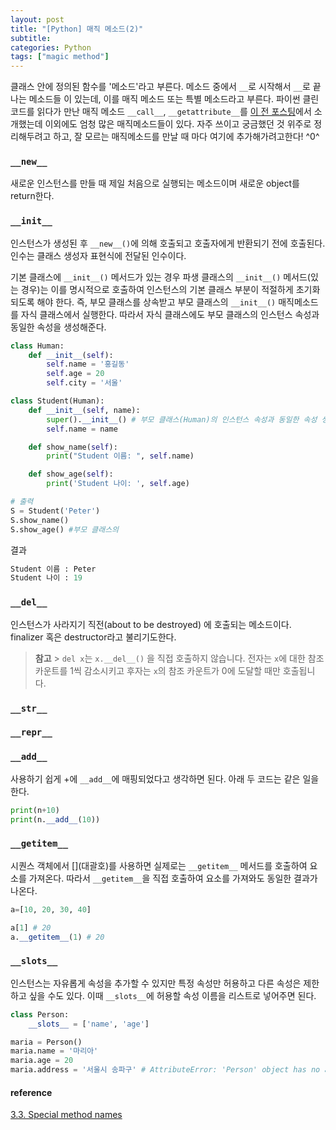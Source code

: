 ```yaml
---
layout: post
title: "[Python] 매직 메소드(2)"
subtitle:
categories: Python
tags: ["magic method"]
---
```


클래스 안에 정의된 함수를 '메소드'라고 부른다. 메소드 중에서 `__`로 시작해서 `__`로 끝나는 메소드들 이 있는데, 이를 매직 메소드 또는 특별 메소드라고 부른다.
파이썬 클린코드를 읽다가 만난 매직 메소드 `__call__`, `__getattribute__`를 [이 전 포스팅](https://aohus.github.io/python/2022/04/13/python-magic-method-1.html)에서 소개했는데 이외에도 엄청 많은 매직메소드들이 있다.
자주 쓰이고 궁금했던 것 위주로 정리해두려고 하고, 잘 모르는 매직메소드를 만날 때 마다 여기에 추가해가려고한다! ^0^

### `__new__`

새로운 인스턴스를 만들 때 제일 처음으로 실행되는 메소드이며 새로운 object를 return한다.

### `__init__`

인스턴스가 생성된 후 `__new__()`에 의해 호출되고 호출자에게 반환되기 전에 호출된다. 인수는 클래스 생성자 표현식에 전달된 인수이다.

기본 클래스에 `__init__()` 메서드가 있는 경우 파생 클래스의 `__init__()` 메서드(있는 경우)는 이를 명시적으로 호출하여 인스턴스의 기본 클래스 부분이 적절하게 초기화되도록 해야 한다. 즉, 부모 클래스를 상속받고 부모 클래스의 `__init__()` 매직메소드를 자식 클래스에서 실행한다. 따라서 자식 클래스에도 부모 클래스의 인스턴스 속성과 동일한 속성을 생성해준다.

```python
class Human:
	def __init__(self):
		self.name = '홍길동'
		self.age = 20
		self.city = '서울'

class Student(Human):
	def __init__(self, name):
		super().__init__() # 부모 클래스(Human)의 인스턴스 속성과 동일한 속성 생성
		self.name = name

	def show_name(self):
		print("Student 이름: ", self.name)

	def show_age(self):
		print('Student 나이: ', self.age)

# 출력
S = Student('Peter')
S.show_name()
S.show_age() #부모 클래스의
```

결과

```python
Student 이름 : Peter
Student 나이 : 19
```

### `__del__`

인스턴스가 사라지기 직전(about to be destroyed) 에 호출되는 메소드이다. finalizer 혹은 destructor라고 불리기도한다.

> **참고** > `del x`는 `x.__del__()` 을 직접 호출하지 않습니다. 전자는 `x`에 대한 참조 카운트를 1씩 감소시키고 후자는 `x`의 참조 카운트가 0에 도달할 때만 호출됩니다.

### `__str__`

### `__repr__`

### `__add__`

사용하기 쉽게 +에 `__add__`에 매핑되었다고 생각하면 된다. 아래 두 코드는 같은 일을 한다.

```python
print(n+10)
print(n.__add__(10))
```

### `__getitem__`

시퀀스 객체에서 \[\](대괄호)를 사용하면 실제로는 `__getitem__` 메서드를 호출하여 요소를 가져온다. 따라서 `__getitem__`을 직접 호출하여 요소를 가져와도 동일한 결과가 나온다.

```python
a=[10, 20, 30, 40]

a[1] # 20
a.__getitem__(1) # 20
```

### `__slots__`
인스턴스는 자유롭게 속성을 추가할 수 있지만 특정 속성만 허용하고 다른 속성은 제한하고 싶을 수도 있다. 이때 `__slots__`에 허용할 속성 이름을 리스트로 넣어주면 된다. 

```python
class Person:
	__slots__ = ['name', 'age']

maria = Person()
maria.name = '마리아'
maria.age = 20 
maria.address = '서울시 송파구' # AttributeError: 'Person' object has no attribute 'address'
```

#### reference

[3.3. Special method names](https://docs.python.org/3/reference/datamodel.html#special-method-names)
